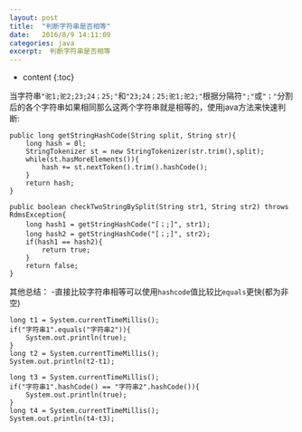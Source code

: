 ```yaml
---
layout: post
title:  "判断字符串是否相等"
date:   2016/8/9 14:11:09 
categories: java
excerpt:  判断字符串是否相等
---
```


* content
{:toc}

当字符串`"驼1;驼2;23;24；25;"`和`"23;24；25;驼1;驼2;"`根据分隔符`";"`或`"；"`分割后的各个字符串如果相同那么这两个字符串就是相等的，使用java方法来快速判断:

	public long getStringHashCode(String split, String str){
		long hash = 0l;
		StringTokenizer st = new StringTokenizer(str.trim(),split);
		while(st.hasMoreElements()){
			hash += st.nextToken().trim().hashCode();
		}
		return hash;
	}

	public boolean checkTwoStringBySplit(String str1, String str2) throws RdmsException{
		long hash1 = getStringHashCode("[；;]", str1);
		long hash2 = getStringHashCode("[；;]", str2);
		if(hash1 == hash2){
			return true;
		}
		return false;
	}

其他总结：
-直接比较字符串相等可以使用`hashcode`值比较比`equals`更快(都为非空)

	long t1 = System.currentTimeMillis();
	if("字符串1".equals("字符串2")){
		System.out.println(true);
	}
	long t2 = System.currentTimeMillis();
	System.out.println(t2-t1);
	
	long t3 = System.currentTimeMillis();
	if("字符串1".hashCode() == "字符串2".hashCode()){
		System.out.println(true);
	}
	long t4 = System.currentTimeMillis();
	System.out.println(t4-t3);
